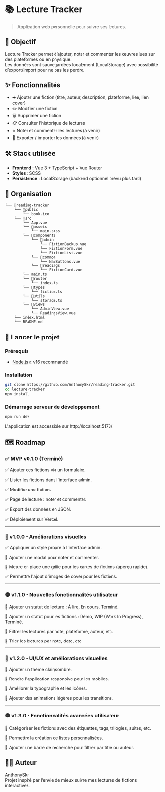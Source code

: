 # 📚 Lecture Tracker

> Application web personnelle pour suivre ses lectures.

## 🎯 Objectif

Lecture Tracker permet d’ajouter, noter et commenter les œuvres lues sur des plateformes ou en physique.  
Les données sont sauvegardées localement (LocalStorage) avec possibilité d’export/import pour ne pas les perdre.

## ✨ Fonctionnalités

- ➕ Ajouter une fiction (titre, auteur, description, plateforme, lien, lien cover)
- ✏️ Modifier une fiction
- 🗑️ Supprimer une fiction
- 📋 Consulter l’historique de lectures
- ⭐ Noter et commenter les lectures (à venir)
- 💾 Exporter / importer les données (à venir)

## 🛠️ Stack utilisée

- **Frontend** : Vue 3 + TypeScript + Vue Router
- **Styles** : SCSS
- **Persistence** : LocalStorage (backend optionnel prévu plus tard)

## 📂 Organisation

```
└── 📁reading-tracker
    └── 📁public
        └── book.ico
    └── 📁src
        └── App.vue
        └── 📁assets
            └── main.scss
        └── 📁components
            └── 📁admin
                └── FictionBackup.vue
                └── FictionForm.vue
                └── FictionList.vue
            └── 📁common
                └── NavButtons.vue
            └── 📁readings
                └── FictionCard.vue
        └── main.ts
        └── 📁router
            └── index.ts
        └── 📁types
            └── fiction.ts
        └── 📁utils
            └── storage.ts
        └── 📁views
            └── AdminView.vue
            └── ReadingsView.vue
    └── index.html
    └── README.md
```

## 🚀 Lancer le projet

### Prérequis

- [Node.js](https://nodejs.org/) ≥ v16 recommandé

### Installation

```bash
git clone https://github.com/AnthonySkr/reading-tracker.git
cd lecture-tracker
npm install
```

### Démarrage serveur de développement

```bash
npm run dev
```

L'application est accessible sur http://localhost:5173/

## 🗺️ Roadmap

### ✅ **MVP v0.1.0 (Terminé)**

✅ Ajouter des fictions via un formulaire.

✅ Lister les fictions dans l'interface admin.

✅ Modifier une fiction.

✅ Page de lecture : noter et commenter.

✅ Export des données en JSON.

✅ Déploiement sur Vercel.

---

### 🔵 **v1.0.0 - Améliorations visuelles**

✅ Appliquer un style propre à l'interface admin.

🔲 Ajouter une modal pour noter et commenter.

🔲 Mettre en place une grille pour les cartes de fictions (aperçu rapide).

✅ Permettre l'ajout d'images de cover pour les fictions.

---

### 🟡 **v1.1.0 - Nouvelles fonctionnalités utilisateur**

🔲 Ajouter un statut de lecture : À lire, En cours, Terminé.

🔲 Ajouter un statut pour les fictions : Démo, WIP (Work In Progress), Terminé.

🔲 Filtrer les lectures par note, plateforme, auteur, etc.

🔲 Trier les lectures par note, date, etc.

---

### 🔵 **v1.2.0 - UI/UX et améliorations visuelles**

🔲 Ajouter un thème clair/sombre.

🔲 Rendre l'application responsive pour les mobiles.

🔲 Améliorer la typographie et les icônes.

🔲 Ajouter des animations légères pour les transitions.

---

### 🟡 **v1.3.0 - Fonctionnalités avancées utilisateur**

🔲 Catégoriser les fictions avec des étiquettes, tags, trilogies, suites, etc.

🔲 Permettre la création de listes personnalisées.

🔲 Ajouter une barre de recherche pour filtrer par titre ou auteur.

## 🧑‍💻 Auteur

AnthonySkr  
Projet inspiré par l’envie de mieux suivre mes lectures de fictions interactives.
